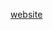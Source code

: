 [website](https://weibac.github.io/)

<!---
weibac/weibac is a ✨ special ✨ repository because its `README.md` (this file) appears on your GitHub profile.
You can click the Preview link to take a look at your changes.
--->
